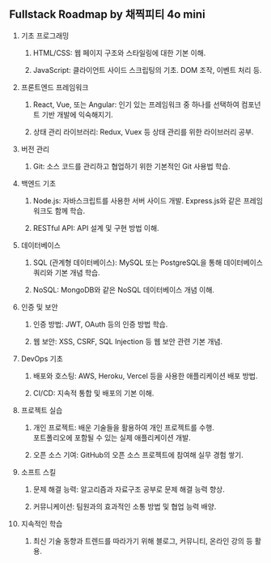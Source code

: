 ## Fullstack Roadmap by 채찍피티 4o mini

1. 기초 프로그래밍

    1. HTML/CSS: 웹 페이지 구조와 스타일링에 대한 기본 이해.

    1. JavaScript: 클라이언트 사이드 스크립팅의 기초. DOM 조작, 이벤트 처리 등.

2. 프론트엔드 프레임워크

    1. React, Vue, 또는 Angular: 인기 있는 프레임워크 중 하나를 선택하여 컴포넌트 기반 개발에 익숙해지기.

    1. 상태 관리 라이브러리: Redux, Vuex 등 상태 관리를 위한 라이브러리 공부.

3. 버전 관리

    1. Git: 소스 코드를 관리하고 협업하기 위한 기본적인 Git 사용법 학습.

4. 백엔드 기초

    1. Node.js: 자바스크립트를 사용한 서버 사이드 개발. Express.js와 같은 프레임워크도 함께 학습.

    1. RESTful API: API 설계 및 구현 방법 이해.

5. 데이터베이스

    1. SQL (관계형 데이터베이스): MySQL 또는 PostgreSQL을 통해 데이터베이스 쿼리와 기본 개념 학습.

    1. NoSQL: MongoDB와 같은 NoSQL 데이터베이스 개념 이해.

6. 인증 및 보안

    1. 인증 방법: JWT, OAuth 등의 인증 방법 학습.

    1. 웹 보안: XSS, CSRF, SQL Injection 등 웹 보안 관련 기본 개념.

7. DevOps 기초

    1. 배포와 호스팅: AWS, Heroku, Vercel 등을 사용한 애플리케이션 배포 방법.

    1. CI/CD: 지속적 통합 및 배포의 기본 이해.

8. 프로젝트 실습

    1. 개인 프로젝트: 배운 기술들을 활용하여 개인 프로젝트를 수행.  
    포트폴리오에 포함될 수 있는 실제 애플리케이션 개발.

    1. 오픈 소스 기여: GitHub의 오픈 소스 프로젝트에 참여해 실무 경험 쌓기.

9. 소프트 스킬

    1. 문제 해결 능력: 알고리즘과 자료구조 공부로 문제 해결 능력 향상.

    1. 커뮤니케이션: 팀원과의 효과적인 소통 방법 및 협업 능력 배양.

10. 지속적인 학습

    1. 최신 기술 동향과 트렌드를 따라가기 위해 블로그, 커뮤니티, 온라인 강의 등 활용.